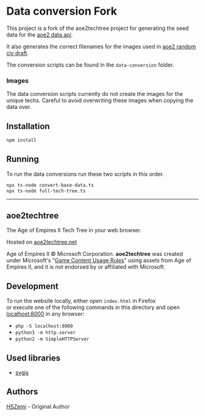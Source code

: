 # Data conversion Fork

This project is a fork of the aoe2techtree project for generating the seed data for the [aoe2 data api](https://github.com/amrtgaber/aoe2-data-api).

It also generates the correct filenames for the images used in [aoe2 random civ draft](https://github.com/amrtgaber/aoe2-random-civ-draft).

The conversion scripts can be found in the `data-conversion` folder.

### Images

The data conversion scripts currently do not create the images for the unique techs. Careful to avoid overwriting these images when copying the data over.

## Installation

```bash
npm install
```

## Running

To run the data conversions run these two scripts in this order.

```bash
npx ts-node convert-base-data.ts
npx ts-node full-tech-tree.ts
```

---

## aoe2techtree

The Age of Empires II Tech Tree in your web browser.

Hosted on [aoe2techtree.net](https://aoe2techtree.net)

Age of Empires II © Microsoft Corporation.
**aoe2techtree** was created under Microsoft's "[Game Content Usage Rules](https://www.xbox.com/en-us/developers/rules)" using assets from Age of Empires II,
and it is not endorsed by or affiliated with Microsoft.

## Development

To run the website locally, either open `index.html` in Firefox  
or execute one of the following commands in this directory and
open [localhost:8000](http://localhost:8000) in any browser:

- `php -S localhost:8000`
- `python3 -m http.server`
- `python2 -m SimpleHTTPServer`

## Used libraries

- [svgjs](https://svgjs.dev/)

## Authors

[HSZemi](https://github.com/hszemi) - Original Author
